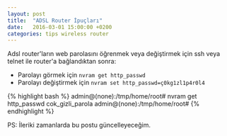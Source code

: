 ```yaml
---
layout: post
title:  "ADSL Router İpuçları"
date:   2016-03-01 15:00:00 +0200
categories: tips wireless router
---
```

Adsl router'ların web parolasını öğrenmek veya değiştirmek için ssh veya telnet ile router'a bağlandıktan sonra:

- Parolayı görmek için `nvram get http_passwd`
- Parolayı değiştirmek için `nvram set http_passwd=ç0kg1zl1p4r0l4`


{% highlight bash %}
admin@(none):/tmp/home/root# nvram get http_passwd
 cok_gizli_parola
 admin@(none):/tmp/home/root#
{% endhighlight %}


PS: İleriki zamanlarda bu postu güncelleyeceğim.
